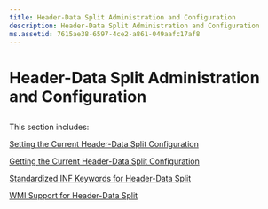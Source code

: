 ```yaml
---
title: Header-Data Split Administration and Configuration
description: Header-Data Split Administration and Configuration
ms.assetid: 7615ae38-6597-4ce2-a861-049aafc17af8
---
```


# Header-Data Split Administration and Configuration


## <a href="" id="ddk-header-data-split-administration-and-configuration-ng"></a>


This section includes:

[Setting the Current Header-Data Split Configuration](setting-the-current-header-data-split-configuration.md)

[Getting the Current Header-Data Split Configuration](getting-the-current-header-data-split-configuration.md)

[Standardized INF Keywords for Header-Data Split](standardized-inf-keywords-for-header-data-split.md)

[WMI Support for Header-Data Split](wmi-support-for-header-data-split.md)

 

 





